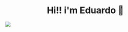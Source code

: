 <h1 align="center">Hi!! i'm Eduardo 👋</h1>

<a ref="https://www.linkedin.com/in/eduardo-de-souza-ilha-a0455a186/"><img src="https://img.shields.io/badge/linkedin-0A66C2?style=for-the-badge&logo=linkedin&logoColor=white"/></a>

<!--
**EduardodeSouzaIlha/EduardodeSouzaIlha** is a ✨ _special_ ✨ repository because its `README.md` (this file) appears on your GitHub profile.

Here are some ideas to get you started:

- 🔭 I’m currently working on ...
- 🌱 I’m currently learning ...
- 👯 I’m looking to collaborate on ...
- 🤔 I’m looking for help with ...
- 💬 Ask me about ...
- 📫 How to reach me: ...
- 😄 Pronouns: ...
- ⚡ Fun fact: ...
-->
